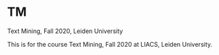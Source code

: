# TM
Text Mining, Fall 2020, Leiden University

This is for the course Text Mining, Fall 2020 at LIACS, Leiden University.
